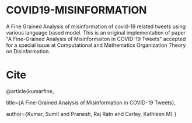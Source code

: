 # COVID19-MISINFORMATION
A Fine Grained Analysis of misinformation of covid-19 related tweets using various language based model. This is an original implementation of paper "A Fine-Grained Analysis of Misinformaiton in COVID-19 Tweets" accepted for a special issue at Computational and Mathematics Organization Theory on Disinformation.

# Cite

@article{kumarfine,

  title={A Fine-Grained Analysis of Misinformation in COVID-19 Tweets},
  
  author={Kumar, Sumit and Pranesh, Raj Ratn and Carley, Kathleen M}
}

